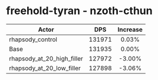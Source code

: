 # freehold-tyran - nzoth-cthun
| Actor | DPS | Increase |
|---|:---:|:---:|
|rhapsody_control|131971|0.03%|
|Base|131935|0.00%|
|rhapsody_at_20_high_filler|127972|-3.00%|
|rhapsody_at_20_low_filler|127898|-3.06%|
